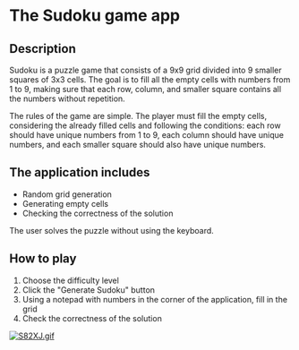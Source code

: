 # The Sudoku game app
## Description
Sudoku is a puzzle game that consists of a 9x9 grid divided into 9 smaller squares of 3x3 cells. The goal is to fill all the empty cells with numbers from 1 to 9, making sure that each row, column, and smaller square contains all the numbers without repetition.

The rules of the game are simple. The player must fill the empty cells, considering the already filled cells and following the conditions: each row should have unique numbers from 1 to 9, each column should have unique numbers, and each smaller square should also have unique numbers.
## The application includes
* Random grid generation
* Generating empty cells
* Checking the correctness of the solution  

The user solves the puzzle without using the keyboard.  
## How to play
1. Choose the difficulty level
2. Click the "Generate Sudoku" button
3. Using a notepad with numbers in the corner of the application, fill in the grid
4. Check the correctness of the solution

[![S82XJ.gif](https://s6.gifyu.com/images/S82XJ.gif)](https://gifyu.com/image/S82XJ)

